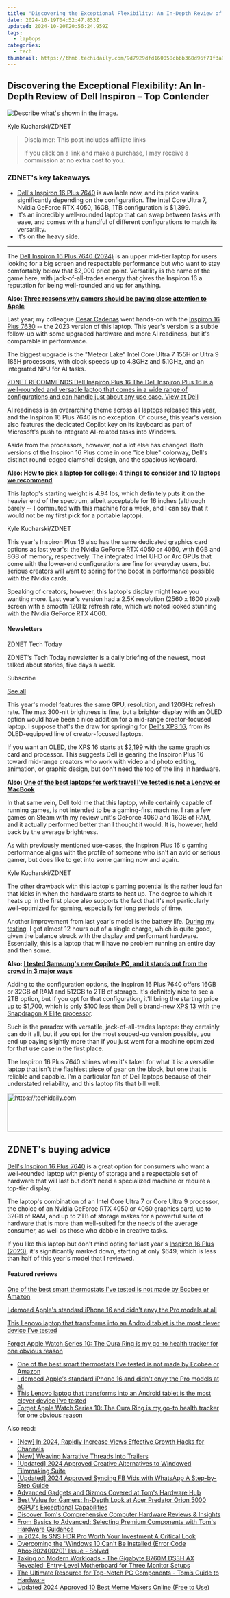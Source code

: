 ```yaml
---
title: "Discovering the Exceptional Flexibility: An In-Depth Review of Dell Inspiron – Top Contender"
date: 2024-10-19T04:52:47.853Z
updated: 2024-10-20T20:56:24.959Z
tags:
  - laptops
categories:
  - tech
thumbnail: https://thmb.techidaily.com/9d7929dfd160058cbbb368d96f71f3a942d4bc6b7e2652c599eedf5bcabac251.jpg
---
```


## Discovering the Exceptional Flexibility: An In-Depth Review of Dell Inspiron – Top Contender

![Describe what's shown in the image.](https://www.zdnet.com/a/img/resize/590345327bdad5f4c3fab792e64b5a1e54908d98/2024/07/23/ccbf9bee-7b4a-46a5-9e99-a7daa3c47ca3/dell-inspiron-plus-16-3.jpg?auto=webp&width=1280)

Kyle Kucharski/ZDNET

>  Disclaimer: This post includes affiliate links
>
>  If you click on a link and make a purchase, I may receive a commission at no extra cost to you.
>

### ZDNET's key takeaways

* [Dell's Inspiron 16 Plus 7640](https://shop-links.co/link/?exclusive=1&publisher_slug=itechdaily19598&url=https%3A%2F%2Fwww.kqzyfj.com%2Fclick-9041660-15734614%3Furl%3Dhttps%253A%252F%252Fwww.dell.com%252Fen-us%252Fshop%252Flaptops%252Finspiron-16-plus%252Fspd%252Finspiron-16-7640-laptop%252Fuseichbts7640gzzd%26sid%3Dzd-%255F%255FCOM%255FCLICK%255FID%255F%255F-dtp) is available now, and its price varies significantly depending on the configuration. The Intel Core Ultra 7, Nvidia GeForce RTX 4050, 16GB, 1TB configuration is $1,399.
* It's an incredibly well-rounded laptop that can swap between tasks with ease, and comes with a handful of different configurations to match its versatility.
* It's on the heavy side.

---

The [Dell Inspiron 16 Plus 7640 (2024)](https://shop-links.co/link/?exclusive=1&publisher_slug=itechdaily19598&url=https%3A%2F%2Fwww.kqzyfj.com%2Fclick-9041660-15734614%3Furl%3Dhttps%253A%252F%252Fwww.dell.com%252Fen-us%252Fshop%252Flaptops%252Finspiron-16-plus%252Fspd%252Finspiron-16-7640-laptop%252Fuseichbts7640gzzd%26sid%3Dzd-%255F%255FCOM%255FCLICK%255FID%255F%255F-dtp) is an upper mid-tier laptop for users looking for a big screen and respectable performance but who want to stay comfortably below that $2,000 price point. Versatility is the name of the game here, with jack-of-all-trades energy that gives the Inspiron 16 a reputation for being well-rounded and up for anything. 

**Also: [Three reasons why gamers should be paying close attention to Apple](https://www.zdnet.com/article/three-reasons-why-gamers-should-be-paying-close-attention-to-apple/)**

Last year, my colleague [Cesar Cadenas](https://www.zdnet.com/meet-the-team/cesar-cadenas/) went hands-on with the [Inspiron 16 Plus 7630](https://www.zdnet.com/article/dells-16-inch-inspiron-is-a-big-screen-laptop-done-well-and-its-cheaper-than-you-think/) \-- the 2023 version of this laptop. This year's version is a subtle follow-up with some upgraded hardware and more AI readiness, but it's comparable in performance.

The biggest upgrade is the "Meteor Lake" Intel Core Ultra 7 155H or Ultra 9 185H processors, with clock speeds up to 4.8GHz and 5.1GHz, and an integrated NPU for AI tasks.

[ZDNET RECOMMENDS Dell Inspiron Plus 16 The Dell Inspiron Plus 16 is a well-rounded and versatile laptop that comes in a wide range of configurations and can handle just about any use case. View at Dell](https://shop-links.co/link/?exclusive=1&publisher_slug=itechdaily19598&url=https%3A%2F%2Fwww.kqzyfj.com%2Fclick-9041660-15734614%3Furl%3Dhttps%253A%252F%252Fwww.dell.com%252Fen-us%252Fshop%252Flaptops%252Finspiron-16-plus%252Fspd%252Finspiron-16-7640-laptop%252Fuseichbts7640gzzd%26sid%3Dzd-%255F%255FCOM%255FCLICK%255FID%255F%255F-dtp)

AI readiness is an overarching theme across all laptops released this year, and the Inspiron 16 Plus 7640 is no exception. Of course, this year's version also features the dedicated Copilot key on its keyboard as part of Microsoft's push to integrate AI-related tasks into Windows. 

Aside from the processors, however, not a lot else has changed. Both versions of the Inspiron 16 Plus come in one "ice blue" colorway, Dell's distinct round-edged clamshell design, and the spacious keyboard. 

**Also: [How to pick a laptop for college: 4 things to consider and 10 laptops we recommend](https://www.zdnet.com/article/how-to-pick-a-laptop-for-college/)**

This laptop's starting weight is 4.94 lbs, which definitely puts it on the heavier end of the spectrum, albeit acceptable for 16 inches (although barely -- I commuted with this machine for a week, and I can say that it would not be my first pick for a portable laptop).

Kyle Kucharski/ZDNET

This year's Inspiron Plus 16 also has the same dedicated graphics card options as last year's: the Nvidia GeForce RTX 4050 or 4060, with 6GB and 8GB of memory, respectively. The integrated Intel UHD or Arc GPUs that come with the lower-end configurations are fine for everyday users, but serious creators will want to spring for the boost in performance possible with the Nvidia cards.

Speaking of creators, however, this laptop's display might leave you wanting more. Last year's version had a 2.5K resolution (2560 x 1600 pixel) screen with a smooth 120Hz refresh rate, which we noted looked stunning with the Nvidia GeForce RTX 4060.

#### Newsletters

ZDNET Tech Today

ZDNET's Tech Today newsletter is a daily briefing of the newest, most talked about stories, five days a week.

 Subscribe

[See all](https://www.zdnet.com/newsletters/)

This year's model features the same GPU, resolution, and 120GHz refresh rate. The max 300-nit brightness is fine, but a brighter display with an OLED option would have been a nice addition for a mid-range creator-focused laptop. I suppose that's the draw for springing for [Dell's XPS 16](https://www.zdnet.com/article/dell-xps-16-2024-review/), from its OLED-equipped line of creator-focused laptops.

If you want an OLED, the XPS 16 starts at $2,199 with the same graphics card and processor. This suggests Dell is gearing the Inspiron Plus 16 toward mid-range creators who work with video and photo editing, animation, or graphic design, but don't need the top of the line in hardware.

**Also: [One of the best laptops for work travel I've tested is not a Lenovo or MacBook](https://www.zdnet.com/article/one-of-the-best-laptops-for-work-travel-ive-tested-is-not-a-lenovo-or-macbook-and-200-off/)**

In that same vein, Dell told me that this laptop, while certainly capable of running games, is not intended to be a gaming-first machine. I ran a few games on Steam with my review unit's GeForce 4060 and 16GB of RAM, and it actually performed better than I thought it would. It is, however, held back by the average brightness.

As with previously mentioned use-cases, the Inspiron Plus 16's gaming performance aligns with the profile of someone who isn't an avid or serious gamer, but does like to get into some gaming now and again.

Kyle Kucharski/ZDNET

The other drawback with this laptop's gaming potential is the rather loud fan that kicks in when the hardware starts to heat up. The degree to which it heats up in the first place also supports the fact that it's not particularly well-optimized for gaming, especially for long periods of time.

Another improvement from last year's model is the battery life. [During my testing](https://www.zdnet.com/article/how-we-test-laptops/), I got almost 12 hours out of a single charge, which is quite good, given the balance struck with the display and performant hardware. Essentially, this is a laptop that will have no problem running an entire day and then some.

**Also: [I tested Samsung's new Copilot+ PC, and it stands out from the crowd in 3 major ways](https://www.zdnet.com/article/i-tested-samsungs-new-copilot-pc-and-it-stands-out-from-the-crowd-in-3-major-ways/)**

Adding to the configuration options, the Inspiron 16 Plus 7640 offers 16GB or 32GB of RAM and 512GB to 2TB of storage. It's definitely nice to see a 2TB option, but if you opt for that configuration, it'll bring the starting price up to $1,700, which is only $100 less than Dell's brand-new [XPS 13 with the Snapdragon X Elite processor](https://shop-links.co/link/?exclusive=1&publisher_slug=itechdaily19598&url=https%3A%2F%2Fwww.kqzyfj.com%2Fclick-9041660-15734614%3Furl%3Dhttps%253A%252F%252Fwww.dell.com%252Fen-us%252Fshop%252Fdell-computer-laptops%252Fnew-xps-13-laptop%252Fspd%252Fxps-13-9345-laptop%252Fusexchbts9345hchl%26sid%3Dzd-%255F%255FCOM%255FCLICK%255FID%255F%255F-dtp). 

Such is the paradox with versatile, jack-of-all-trades laptops: they certainly can do it all, but if you opt for the most souped-up version possible, you end up paying slightly more than if you just went for a machine optimized for that use case in the first place.

The Inspiron 16 Plus 7640 shines when it's taken for what it is: a versatile laptop that isn't the flashiest piece of gear on the block, but one that is reliable and capable. I'm a particular fan of Dell laptops because of their understated reliability, and this laptop fits that bill well.

<!-- affiliate ads begin -->
<a href="https://aligracehair.sjv.io/c/5597632/1948909/19272" target="_top" id="1948909">
  <img src="//a.impactradius-go.com/display-ad/19272-1948909" border="0" alt="https://techidaily.com" width="728" height="90"/>
</a>
<img height="0" width="0" src="https://aligracehair.sjv.io/i/5597632/1948909/19272" style="position:absolute;visibility:hidden;" border="0" />
<!-- affiliate ads end -->

## ZDNET's buying advice

[Dell's Inspiron 16 Plus 7640](https://shop-links.co/link/?exclusive=1&publisher_slug=itechdaily19598&url=https%3A%2F%2Fwww.kqzyfj.com%2Fclick-9041660-15734614%3Furl%3Dhttps%253A%252F%252Fwww.dell.com%252Fen-us%252Fshop%252Flaptops%252Finspiron-16-plus%252Fspd%252Finspiron-16-7640-laptop%252Fuseichbts7640gzzd%26sid%3Dzd-%255F%255FCOM%255FCLICK%255FID%255F%255F-dtp) is a great option for consumers who want a well-rounded laptop with plenty of storage and a respectable set of hardware that will last but don't need a specialized machine or require a top-tier display. 

The laptop's combination of an Intel Core Ultra 7 or Core Ultra 9 processor, the choice of an Nvidia GeForce RTX 4050 or 4060 graphics card, up to 32GB of RAM, and up to 2TB of storage makes for a powerful suite of hardware that is more than well-suited for the needs of the average consumer, as well as those who dabble in creative tasks. 

If you like this laptop but don't mind opting for last year's [Inspiron 16 Plus (2023)](https://www.kqzyfj.com/click-9041660-15734614?url=https%3A%2F%2Fwww.dell.com%2Fen-us%2Fshop%2Fcty%2Fpdp%2Fspd%2Finspiron-16-7630-laptop%2Fusichbto7630gmhn&sid=zd-%5F%5FCOM%5FCLICK%5FID%5F%5F-dtp), it's significantly marked down, starting at only $649, which is less than half of this year's model that I reviewed.

#### Featured reviews

[One of the best smart thermostats I've tested is not made by Ecobee or Amazon](https://www.zdnet.com/article/one-of-the-best-smart-thermostats-ive-tested-is-not-made-by-ecobee-or-amazon/ "One of the best smart thermostats I've tested is not made by Ecobee or Amazon")

[I demoed Apple's standard iPhone 16 and didn't envy the Pro models at all](https://www.zdnet.com/article/why-im-recommending-the-standard-iphone-16-over-the-pro-this-year-and-im-not-alone/ "I demoed Apple's standard iPhone 16 and didn't envy the Pro models at all")

[This Lenovo laptop that transforms into an Android tablet is the most clever device I've tested](https://www.zdnet.com/article/i-tested-lenovos-windows-laptop-that-doubles-as-an-android-tablet-and-it-has-so-much-potential/ "This Lenovo laptop that transforms into an Android tablet is the most clever device I've tested")

[Forget Apple Watch Series 10: The Oura Ring is my go-to health tracker for one obvious reason](https://www.zdnet.com/article/forget-apple-watch-series-10-the-oura-ring-is-my-go-to-health-tracker-for-one-obvious-reason/ "Forget Apple Watch Series 10: The Oura Ring is my go-to health tracker for one obvious reason")

* [One of the best smart thermostats I've tested is not made by Ecobee or Amazon](https://www.zdnet.com/article/one-of-the-best-smart-thermostats-ive-tested-is-not-made-by-ecobee-or-amazon/ "One of the best smart thermostats I've tested is not made by Ecobee or Amazon")
* [I demoed Apple's standard iPhone 16 and didn't envy the Pro models at all](https://www.zdnet.com/article/why-im-recommending-the-standard-iphone-16-over-the-pro-this-year-and-im-not-alone/ "I demoed Apple's standard iPhone 16 and didn't envy the Pro models at all")
* [This Lenovo laptop that transforms into an Android tablet is the most clever device I've tested](https://www.zdnet.com/article/i-tested-lenovos-windows-laptop-that-doubles-as-an-android-tablet-and-it-has-so-much-potential/ "This Lenovo laptop that transforms into an Android tablet is the most clever device I've tested")
* [Forget Apple Watch Series 10: The Oura Ring is my go-to health tracker for one obvious reason](https://www.zdnet.com/article/forget-apple-watch-series-10-the-oura-ring-is-my-go-to-health-tracker-for-one-obvious-reason/ "Forget Apple Watch Series 10: The Oura Ring is my go-to health tracker for one obvious reason")

<ins class="adsbygoogle"
     style="display:block"
     data-ad-format="autorelaxed"
     data-ad-client="ca-pub-7571918770474297"
     data-ad-slot="1223367746"></ins>

<ins class="adsbygoogle"
     style="display:block"
     data-ad-client="ca-pub-7571918770474297"
     data-ad-slot="8358498916"
     data-ad-format="auto"
     data-full-width-responsive="true"></ins>

<span class="atpl-alsoreadstyle">Also read:</span>
<div><ul>
<li><a href="https://youtube-lab.techidaily.com/n-2024-rapidly-increase-views-effective-growth-hacks-for-channels/"><u>[New] In 2024, Rapidly Increase Views Effective Growth Hacks for Channels</u></a></li>
<li><a href="https://youtube-tips.techidaily.com/eaving-narrative-threads-into-trailers/"><u>[New] Weaving Narrative Threads Into Trailers</u></a></li>
<li><a href="https://fox-direct.techidaily.com/updated-2024-approved-creative-alternatives-to-windowed-filmmaking-suite/"><u>[Updated] 2024 Approved Creative Alternatives to Windowed Filmmaking Suite</u></a></li>
<li><a href="https://facebook-video-recording.techidaily.com/updated-2024-approved-syncing-fb-vids-with-whatsapp-a-step-by-step-guide/"><u>[Updated] 2024 Approved Syncing FB Vids with WhatsApp A Step-by-Step Guide</u></a></li>
<li><a href="https://hardware-reviews.techidaily.com/advanced-gadgets-and-gizmos-covered-at-toms-hardware-hub/"><u>Advanced Gadgets and Gizmos Covered at Tom's Hardware Hub</u></a></li>
<li><a href="https://hardware-reviews.techidaily.com/best-value-for-gamers-in-depth-look-at-acer-predator-orion-5000-egpus-exceptional-capabilities/"><u>Best Value for Gamers: In-Depth Look at Acer Predator Orion 5000 eGPU's Exceptional Capabilities</u></a></li>
<li><a href="https://hardware-reviews.techidaily.com/discover-toms-comprehensive-computer-hardware-reviews-and-insights/"><u>Discover Tom's Comprehensive Computer Hardware Reviews & Insights</u></a></li>
<li><a href="https://hardware-reviews.techidaily.com/from-basics-to-advanced-selecting-premium-components-with-toms-hardware-guidance/"><u>From Basics to Advanced: Selecting Premium Components with Tom's Hardware Guidance</u></a></li>
<li><a href="https://fox-glue.techidaily.com/in-2024-is-sns-hdr-pro-worth-your-investment-a-critical-look/"><u>In 2024, Is SNS HDR Pro Worth Your Investment A Critical Look</u></a></li>
<li><a href="https://common-error.techidaily.com/1723208087754-overcoming-the-windows-10-cant-be-installed-error-code-abo)80240020-issue-solved/"><u>Overcoming the 'Windows 10 Can't Be Installed (Error Code Abo>80240020)' Issue - Solved</u></a></li>
<li><a href="https://hardware-reviews.techidaily.com/taking-on-modern-workloads-the-gigabyte-b760m-ds3h-ax-revealed-entry-level-motherboard-for-three-monitor-setups/"><u>Taking on Modern Workloads - The Gigabyte B760M DS3H AX Revealed: Entry-Level Motherboard for Three Monitor Setups</u></a></li>
<li><a href="https://hardware-reviews.techidaily.com/the-ultimate-resource-for-top-notch-pc-components-toms-guide-to-hardware/"><u>The Ultimate Resource for Top-Notch PC Components - Tom’s Guide to Hardware</u></a></li>
<li><a href="https://meme-emoji.techidaily.com/updated-2024-approved-10-best-meme-makers-online-free-to-use/"><u>Updated 2024 Approved 10 Best Meme Makers Online (Free to Use)</u></a></li>
</ul></div>

